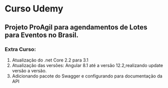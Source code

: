 # Curso Udemy
## Projeto ProAgil para agendamentos de Lotes para Eventos no Brasil.
### Extra Curso:
1. Atualização do .net Core 2.2 para 3.1
2. Atualização das versões: Angular 8.1 até a versão 12.2,realizando update versão a versão.
3. Adicionando pacote do Swagger e configurando para documentação da API
